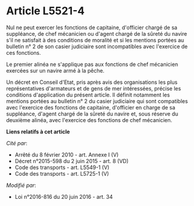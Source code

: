 # Article L5521-4

Nul ne peut exercer les fonctions de capitaine, d'officier chargé de sa suppléance, de chef mécanicien ou d'agent chargé de
la sûreté du navire s'il ne satisfait à des conditions de moralité et si les mentions portées au bulletin n° 2 de son casier
judiciaire sont incompatibles avec l'exercice de ces fonctions. 

Le premier alinéa ne s'applique pas aux fonctions de chef mécanicien exercées sur un navire armé à la pêche. 

Un décret en Conseil d'Etat, pris après avis des organisations les plus représentatives d'armateurs et de gens de mer
intéressées, précise les conditions d'application du présent article. Il définit notamment les mentions portées au bulletin
n° 2 du casier judiciaire qui sont compatibles avec l'exercice des fonctions de capitaine, d'officier en charge de sa
suppléance, d'agent chargé de la sûreté du navire et, sous réserve du deuxième alinéa, avec l'exercice des fonctions de chef
mécanicien.

**Liens relatifs à cet article**

_Cité par_:

  - Arrêté du 8 février 2010 - art. Annexe I (V)
  - Décret n°2015-598 du 2 juin 2015 - art. 8 (VD)
  - Code des transports - art. L5549-1 (V)
  - Code des transports - art. L5725-1 (V)

_Modifié par_:

  - Loi n°2016-816 du 20 juin 2016 - art. 34

